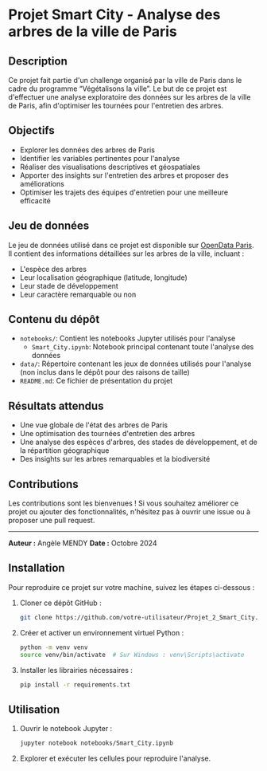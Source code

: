 # Projet Smart City - Analyse des arbres de la ville de Paris

## Description

Ce projet fait partie d'un challenge organisé par la ville de Paris dans le cadre du programme “Végétalisons la ville”. Le but de ce projet est d'effectuer une analyse exploratoire des données sur les arbres de la ville de Paris, afin d'optimiser les tournées pour l'entretien des arbres.

## Objectifs

- Explorer les données des arbres de Paris
- Identifier les variables pertinentes pour l'analyse
- Réaliser des visualisations descriptives et géospatiales
- Apporter des insights sur l'entretien des arbres et proposer des améliorations
- Optimiser les trajets des équipes d'entretien pour une meilleure efficacité

## Jeu de données

Le jeu de données utilisé dans ce projet est disponible sur [OpenData Paris](https://opendata.paris.fr/explore/dataset/les-arbres/). Il contient des informations détaillées sur les arbres de la ville, incluant :
- L'espèce des arbres
- Leur localisation géographique (latitude, longitude)
- Leur stade de développement
- Leur caractère remarquable ou non

## Contenu du dépôt

- `notebooks/`: Contient les notebooks Jupyter utilisés pour l'analyse
  - `Smart_City.ipynb`: Notebook principal contenant toute l'analyse des données
- `data/`: Répertoire contenant les jeux de données utilisés pour l'analyse (non inclus dans le dépôt pour des raisons de taille)
- `README.md`: Ce fichier de présentation du projet



## Résultats attendus

- Une vue globale de l'état des arbres de Paris
- Une optimisation des tournées d'entretien des arbres
- Une analyse des espèces d'arbres, des stades de développement, et de la répartition géographique
- Des insights sur les arbres remarquables et la biodiversité

## Contributions

Les contributions sont les bienvenues ! Si vous souhaitez améliorer ce projet ou ajouter des fonctionnalités, n'hésitez pas à ouvrir une issue ou à proposer une pull request.

---

**Auteur :** Angèle MENDY
**Date :** Octobre 2024



## Installation

Pour reproduire ce projet sur votre machine, suivez les étapes ci-dessous :

1. Cloner ce dépôt GitHub :
    ```bash
    git clone https://github.com/votre-utilisateur/Projet_2_Smart_City.git
    ```

2. Créer et activer un environnement virtuel Python :
    ```bash
    python -m venv venv
    source venv/bin/activate  # Sur Windows : venv\Scripts\activate
    ```

3. Installer les librairies nécessaires :
    ```bash
    pip install -r requirements.txt
    ```

## Utilisation

1. Ouvrir le notebook Jupyter :
    ```bash
    jupyter notebook notebooks/Smart_City.ipynb
    ```

2. Explorer et exécuter les cellules pour reproduire l'analyse.

